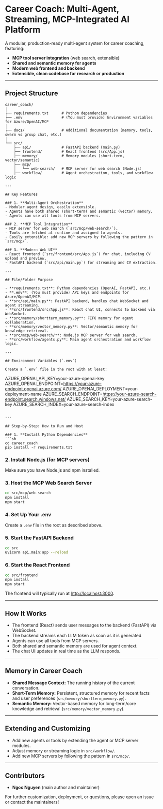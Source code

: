 # Career Coach: Multi-Agent, Streaming, MCP-Integrated AI Platform

A modular, production-ready multi-agent system for career coaching, featuring:
- **MCP tool server integration** (web search, extensible)
- **Shared and semantic memory for agents**
- **Modern web frontend and backend**
- **Extensible, clean codebase for research or production**

---

## Project Structure

```
career_coach/
│
├── requirements.txt      # Python dependencies
├── .env                  # (You must provide) Environment variables for Azure/OpenAI/MCP
│
├── docs/                 # Additional documentation (memory, tools, swarm vs group chat, etc.)
│
└── src/
    ├── api/              # FastAPI backend (main.py)
    ├── frontend/         # React frontend (src/App.js)
    ├── memory/           # Memory modules (short-term, vector/semantic)
    ├── mcp/
    │   └── web-search/   # MCP server for web search (Node.js)
    ├── workflow/         # Agent orchestration, tools, and workflow logic

---

## Key Features

### 1. **Multi-Agent Orchestration**
- Modular agent design, easily extensible.
- Agents have both shared (short-term) and semantic (vector) memory.
- Agents can use all tools from MCP servers.

### 2. **MCP Tool Integration**
- MCP server for web search (`src/mcp/web-search/`).
- Tools are fetched at runtime and assigned to agents.
- Easily extensible: add new MCP servers by following the pattern in `src/mcp/`.

### 3. **Modern Web UI**
- React frontend (`src/frontend/src/App.js`) for chat, including CV upload and preview.
- FastAPI backend (`src/api/main.py`) for streaming and CV extraction.

---

## File/Folder Purpose

- **requirements.txt**: Python dependencies (OpenAI, FastAPI, etc.)
- **.env**: (You must provide) API keys and endpoints for Azure/OpenAI/MCP.
- **src/api/main.py**: FastAPI backend, handles chat WebSocket and agent streaming.
- **src/frontend/src/App.js**: React chat UI, connects to backend via WebSocket.
- **src/memory/shortterm_memory.py**: FIFO memory for agent collaboration.
- **src/memory/vector_memory.py**: Vector/semantic memory for knowledge retrieval.
- **src/mcp/web-search/**: Node.js MCP server for web search.
- **src/workflow/agents.py**: Main agent orchestration and workflow logic.

---

## Environment Variables (`.env`)

Create a `.env` file in the root with at least:

```
AZURE_OPENAI_API_KEY=your-azure-openai-key
AZURE_OPENAI_ENDPOINT=https://your-azure-endpoint.openai.azure.com/
AZURE_OPENAI_DEPLOYMENT=your-deployment-name
AZURE_SEARCH_ENDPOINT=https://your-azure-search-endpoint.search.windows.net/
AZURE_SEARCH_KEY=your-azure-search-key
AZURE_SEARCH_INDEX=your-azure-search-index
```

---

## Step-by-Step: How to Run and Host

### 1. **Install Python Dependencies**
```sh
cd career_coach
pip install -r requirements.txt
```

### 2. **Install Node.js (for MCP servers)**
Make sure you have Node.js and npm installed.

### 3. **Host the MCP Web Search Server**
```sh
cd src/mcp/web-search
npm install
npm start
```

### 4. **Set Up Your .env**
Create a `.env` file in the root as described above.

### 5. **Start the FastAPI Backend**
```sh
cd src
uvicorn api.main:app --reload
```

### 6. **Start the React Frontend**
```sh
cd src/frontend
npm install
npm start
```
The frontend will typically run at [http://localhost:3000](http://localhost:3000).

---

## How It Works

- The frontend (React) sends user messages to the backend (FastAPI) via WebSocket.
- The backend streams each LLM token as soon as it is generated.
- Agents can use all tools from MCP servers.
- Both shared and semantic memory are used for agent context.
- The chat UI updates in real time as the LLM responds.

---

## Memory in Career Coach

- **Shared Message Context:** The running history of the current conversation.
- **Short-Term Memory:** Persistent, structured memory for recent facts and user preferences (`src/memory/shortterm_memory.py`).
- **Semantic Memory:** Vector-based memory for long-term/core knowledge and retrieval (`src/memory/vector_memory.py`).

---

## Extending and Customizing

- Add new agents or tools by extending the agent or MCP server modules.
- Adjust memory or streaming logic in `src/workflow/`.
- Add new MCP servers by following the pattern in `src/mcp/`.

---

## Contributors

- **Ngoc Nguyen** (main author and maintainer)

For further customization, deployment, or questions, please open an issue or contact the maintainers!

